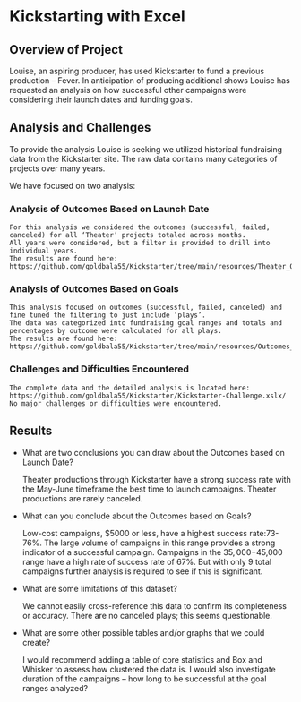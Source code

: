 # Kickstarting with Excel

## Overview of Project
Louise, an aspiring producer, has used Kickstarter to fund a previous production – Fever.  In anticipation of producing additional shows Louise has requested an analysis on how successful other campaigns were considering their launch dates and funding goals.

## Analysis and Challenges
To provide the analysis Louise is seeking we utilized historical fundraising data from the Kickstarter site.  The raw data contains many categories of projects over many years.  

We have focused on two analysis:
### Analysis of Outcomes Based on Launch Date
    For this analysis we considered the outcomes (successful, failed, canceled) for all ‘Theater’ projects totaled across months.  
    All years were considered, but a filter is provided to drill into individual years.  
    The results are found here: https://github.com/goldbala55/Kickstarter/tree/main/resources/Theater_Outcomes_vs_Launch.png/

### Analysis of Outcomes Based on Goals
    This analysis focused on outcomes (successful, failed, canceled) and fine tuned the filtering to just include ‘plays’.  
    The data was categorized into fundraising goal ranges and totals and percentages by outcome were calculated for all plays.  
    The results are found here: https://github.com/goldbala55/Kickstarter/tree/main/resources/Outcomes_vs_Goals.png/

### Challenges and Difficulties Encountered
    The complete data and the detailed analysis is located here: https://github.com/goldbala55/Kickstarter/Kickstarter-Challenge.xslx/
    No major challenges or difficulties were encountered. 

## Results

- What are two conclusions you can draw about the Outcomes based on Launch Date?
  
     Theater productions through Kickstarter have a strong success rate with the May-June timeframe the best time to launch campaigns.
     Theater productions are rarely canceled.  

- What can you conclude about the Outcomes based on Goals?
  
     Low-cost campaigns, $5000 or less, have a highest success rate:73-76%. The large volume of campaigns in this range provides a strong indicator of a successful campaign.
     Campaigns in the $35,000-$45,000 range have a high rate of success rate of 67%.  But with only 9 total campaigns further analysis is required to see if this is significant.

- What are some limitations of this dataset?
  
     We cannot easily cross-reference this data to confirm its completeness or accuracy.
     There are no canceled plays; this seems questionable.


- What are some other possible tables and/or graphs that we could create?
  
    I would recommend adding a table of core statistics and Box and Whisker to assess how clustered the data is.  I would also investigate duration of the campaigns – how long to be successful at the goal ranges analyzed?
